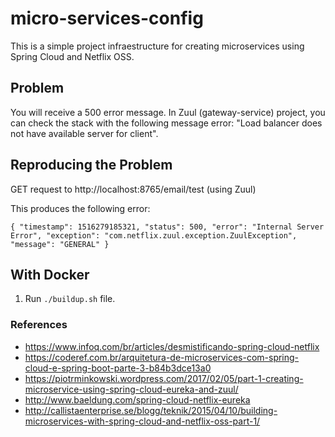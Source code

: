 
# micro-services-config

This is a simple project infraestructure for creating microservices using Spring Cloud and Netflix OSS. 

## Problem

You will receive a 500 error message. In Zuul (gateway-service) project, you can check the stack with the following message error: "Load balancer does not have available server for client".

## Reproducing the Problem

GET request to  http://localhost:8765/email/test (using Zuul)

This produces the following error:

`{
    "timestamp": 1516279185321,
    "status": 500,
    "error": "Internal Server Error",
    "exception": "com.netflix.zuul.exception.ZuulException",
    "message": "GENERAL"
}`

## With Docker

1. Run `./buildup.sh` file.

### References

- https://www.infoq.com/br/articles/desmistificando-spring-cloud-netflix
- https://coderef.com.br/arquitetura-de-microservices-com-spring-cloud-e-spring-boot-parte-3-b84b3dce13a0
- https://piotrminkowski.wordpress.com/2017/02/05/part-1-creating-microservice-using-spring-cloud-eureka-and-zuul/
- http://www.baeldung.com/spring-cloud-netflix-eureka
- http://callistaenterprise.se/blogg/teknik/2015/04/10/building-microservices-with-spring-cloud-and-netflix-oss-part-1/

